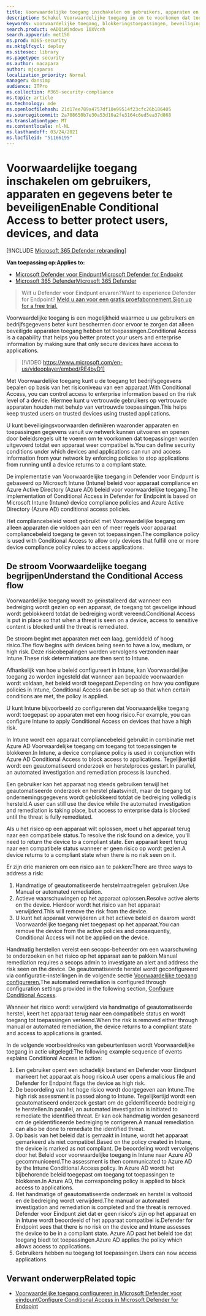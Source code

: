 ```yaml
---
title: Voorwaardelijke toegang inschakelen om gebruikers, apparaten en gegevens beter te beveiligen
description: Schakel Voorwaardelijke toegang in om te voorkomen dat toepassingen worden uitgevoerd als een apparaat als risico wordt beschouwd en een toepassing niet compatibel is.
keywords: voorwaardelijke toegang, blokkeringstoepassingen, beveiligingsniveau, intune,
search.product: eADQiWindows 10XVcnh
search.appverid: met150
ms.prod: m365-security
ms.mktglfcycl: deploy
ms.sitesec: library
ms.pagetype: security
ms.author: macapara
author: mjcaparas
localization_priority: Normal
manager: dansimp
audience: ITPro
ms.collection: M365-security-compliance
ms.topic: article
ms.technology: mde
ms.openlocfilehash: 21d17ee789a4757df10e99514f23cfc26b186405
ms.sourcegitcommit: 2a708650b7e30a53d10a2fe3164c6ed5ea37d868
ms.translationtype: MT
ms.contentlocale: nl-NL
ms.lasthandoff: 03/24/2021
ms.locfileid: "51166195"
---
```

# <a name="enable-conditional-access-to-better-protect-users-devices-and-data"></a><span data-ttu-id="caef5-104">Voorwaardelijke toegang inschakelen om gebruikers, apparaten en gegevens beter te beveiligen</span><span class="sxs-lookup"><span data-stu-id="caef5-104">Enable Conditional Access to better protect users, devices, and data</span></span> 

[!INCLUDE [Microsoft 365 Defender rebranding](../../includes/microsoft-defender.md)]

<span data-ttu-id="caef5-105">**Van toepassing op:**</span><span class="sxs-lookup"><span data-stu-id="caef5-105">**Applies to:**</span></span>
- [<span data-ttu-id="caef5-106">Microsoft Defender voor Eindpunt</span><span class="sxs-lookup"><span data-stu-id="caef5-106">Microsoft Defender for Endpoint</span></span>](https://go.microsoft.com/fwlink/p/?linkid=2154037)
- [<span data-ttu-id="caef5-107">Microsoft 365 Defender</span><span class="sxs-lookup"><span data-stu-id="caef5-107">Microsoft 365 Defender</span></span>](https://go.microsoft.com/fwlink/?linkid=2118804)

><span data-ttu-id="caef5-108">Wilt u Defender voor Eindpunt ervaren?</span><span class="sxs-lookup"><span data-stu-id="caef5-108">Want to experience Defender for Endpoint?</span></span> [<span data-ttu-id="caef5-109">Meld u aan voor een gratis proefabonnement.</span><span class="sxs-lookup"><span data-stu-id="caef5-109">Sign up for a free trial.</span></span>](https://www.microsoft.com/microsoft-365/windows/microsoft-defender-atp?ocid=docs-wdatp-conditionalaccess-abovefoldlink)

<span data-ttu-id="caef5-110">Voorwaardelijke toegang is een mogelijkheid waarmee u uw gebruikers en bedrijfsgegevens beter kunt beschermen door ervoor te zorgen dat alleen beveiligde apparaten toegang hebben tot toepassingen.</span><span class="sxs-lookup"><span data-stu-id="caef5-110">Conditional Access is a capability that helps you better protect your users and enterprise information by making sure that only secure devices have access to applications.</span></span>

> [!VIDEO https://www.microsoft.com/en-us/videoplayer/embed/RE4byD1]

<span data-ttu-id="caef5-111">Met Voorwaardelijke toegang kunt u de toegang tot bedrijfsgegevens bepalen op basis van het risiconiveau van een apparaat.</span><span class="sxs-lookup"><span data-stu-id="caef5-111">With Conditional Access, you can control access to enterprise information based on the risk level of a device.</span></span> <span data-ttu-id="caef5-112">Hiermee kunt u vertrouwde gebruikers op vertrouwde apparaten houden met behulp van vertrouwde toepassingen.</span><span class="sxs-lookup"><span data-stu-id="caef5-112">This helps keep trusted users on trusted devices using trusted applications.</span></span>

<span data-ttu-id="caef5-113">U kunt beveiligingsvoorwaarden definiëren waaronder apparaten en toepassingen gegevens vanuit uw netwerk kunnen uitvoeren en openen door beleidsregels uit te voeren om te voorkomen dat toepassingen worden uitgevoerd totdat een apparaat weer compatibel is.</span><span class="sxs-lookup"><span data-stu-id="caef5-113">You can define security conditions under which devices and applications can run and access information from your network by enforcing policies to stop applications from running until a device returns to a compliant state.</span></span> 

<span data-ttu-id="caef5-114">De implementatie van Voorwaardelijke toegang in Defender voor Eindpunt is gebaseerd op Microsoft Intune (Intune) beleid voor apparaat compliance en Azure Active Directory (Azure AD) beleid voor voorwaardelijke toegang.</span><span class="sxs-lookup"><span data-stu-id="caef5-114">The implementation of Conditional Access in Defender for Endpoint is based on Microsoft Intune (Intune) device compliance policies and Azure Active Directory (Azure AD) conditional access policies.</span></span> 

<span data-ttu-id="caef5-115">Het compliancebeleid wordt gebruikt met Voorwaardelijke toegang om alleen apparaten die voldoen aan een of meer regels voor apparaat compliancebeleid toegang te geven tot toepassingen.</span><span class="sxs-lookup"><span data-stu-id="caef5-115">The compliance policy is used with Conditional Access to allow only devices that fulfill one or more device compliance policy rules to access applications.</span></span> 

## <a name="understand-the-conditional-access-flow"></a><span data-ttu-id="caef5-116">De stroom Voorwaardelijke toegang begrijpen</span><span class="sxs-lookup"><span data-stu-id="caef5-116">Understand the Conditional Access flow</span></span>
<span data-ttu-id="caef5-117">Voorwaardelijke toegang wordt zo geïnstalleerd dat wanneer een bedreiging wordt gezien op een apparaat, de toegang tot gevoelige inhoud wordt geblokkeerd totdat de bedreiging wordt vereend.</span><span class="sxs-lookup"><span data-stu-id="caef5-117">Conditional Access is put in place so that when a threat is seen on a device, access to sensitive content is blocked until the threat is remediated.</span></span> 

<span data-ttu-id="caef5-118">De stroom begint met apparaten met een laag, gemiddeld of hoog risico.</span><span class="sxs-lookup"><span data-stu-id="caef5-118">The flow begins with devices being seen to have a low, medium, or high risk.</span></span> <span data-ttu-id="caef5-119">Deze risicobepalingen worden vervolgens verzonden naar Intune.</span><span class="sxs-lookup"><span data-stu-id="caef5-119">These risk determinations are then sent to Intune.</span></span> 

<span data-ttu-id="caef5-120">Afhankelijk van hoe u beleid configureert in Intune, kan Voorwaardelijke toegang zo worden ingesteld dat wanneer aan bepaalde voorwaarden wordt voldaan, het beleid wordt toegepast.</span><span class="sxs-lookup"><span data-stu-id="caef5-120">Depending on how you configure policies in Intune, Conditional Access can be set up so that when certain conditions are met, the policy is applied.</span></span>

<span data-ttu-id="caef5-121">U kunt Intune bijvoorbeeld zo configureren dat Voorwaardelijke toegang wordt toegepast op apparaten met een hoog risico.</span><span class="sxs-lookup"><span data-stu-id="caef5-121">For example, you can configure Intune to apply Conditional Access on devices that have a high risk.</span></span>

<span data-ttu-id="caef5-122">In Intune wordt een apparaat compliancebeleid gebruikt in combinatie met Azure AD Voorwaardelijke toegang om toegang tot toepassingen te blokkeren.</span><span class="sxs-lookup"><span data-stu-id="caef5-122">In Intune, a device compliance policy is used in conjunction with Azure AD Conditional Access to block access to applications.</span></span> <span data-ttu-id="caef5-123">Tegelijkertijd wordt een geautomatiseerd onderzoek en herstelproces gestart.</span><span class="sxs-lookup"><span data-stu-id="caef5-123">In parallel, an automated investigation and remediation process is launched.</span></span>

 <span data-ttu-id="caef5-124">Een gebruiker kan het apparaat nog steeds gebruiken terwijl het geautomatiseerde onderzoek en herstel plaatsvindt, maar de toegang tot ondernemingsgegevens wordt geblokkeerd totdat de bedreiging volledig is hersteld.</span><span class="sxs-lookup"><span data-stu-id="caef5-124">A user can still use the device while the automated investigation and remediation is taking place, but access to enterprise data is blocked until the threat is fully remediated.</span></span> 

<span data-ttu-id="caef5-125">Als u het risico op een apparaat wilt oplossen, moet u het apparaat terug naar een compatibele status.</span><span class="sxs-lookup"><span data-stu-id="caef5-125">To resolve the risk found on a device, you'll need to return the device to a compliant state.</span></span> <span data-ttu-id="caef5-126">Een apparaat keert terug naar een compatibele status wanneer er geen risico op wordt gezien.</span><span class="sxs-lookup"><span data-stu-id="caef5-126">A device returns to a compliant state when there is no risk seen on it.</span></span> 

<span data-ttu-id="caef5-127">Er zijn drie manieren om een risico aan te pakken:</span><span class="sxs-lookup"><span data-stu-id="caef5-127">There are three ways to address a risk:</span></span>
1. <span data-ttu-id="caef5-128">Handmatige of geautomatiseerde herstelmaatregelen gebruiken.</span><span class="sxs-lookup"><span data-stu-id="caef5-128">Use Manual or automated remediation.</span></span>
2. <span data-ttu-id="caef5-129">Actieve waarschuwingen op het apparaat oplossen.</span><span class="sxs-lookup"><span data-stu-id="caef5-129">Resolve active alerts on the device.</span></span> <span data-ttu-id="caef5-130">Hierdoor wordt het risico van het apparaat verwijderd.</span><span class="sxs-lookup"><span data-stu-id="caef5-130">This will remove the risk from the device.</span></span>
3. <span data-ttu-id="caef5-131">U kunt het apparaat verwijderen uit het actieve beleid en daarom wordt Voorwaardelijke toegang niet toegepast op het apparaat.</span><span class="sxs-lookup"><span data-stu-id="caef5-131">You can remove the device from the active policies and consequently, Conditional Access will not be applied on the device.</span></span> 

<span data-ttu-id="caef5-132">Handmatig herstellen vereist een secops-beheerder om een waarschuwing te onderzoeken en het risico op het apparaat aan te pakken.</span><span class="sxs-lookup"><span data-stu-id="caef5-132">Manual remediation requires a secops admin to investigate an alert and address the risk seen on the device.</span></span> <span data-ttu-id="caef5-133">De geautomatiseerde herstel wordt geconfigureerd via configuratie-instellingen in de volgende sectie [Voorwaardelijke toegang configureren.](configure-conditional-access.md)</span><span class="sxs-lookup"><span data-stu-id="caef5-133">The automated remediation is configured through configuration settings provided in the following section, [Configure Conditional Access](configure-conditional-access.md).</span></span>

<span data-ttu-id="caef5-134">Wanneer het risico wordt verwijderd via handmatige of geautomatiseerde herstel, keert het apparaat terug naar een compatibele status en wordt toegang tot toepassingen verleend.</span><span class="sxs-lookup"><span data-stu-id="caef5-134">When the risk is removed either through manual or automated remediation, the device returns to a compliant state and access to applications is granted.</span></span>

<span data-ttu-id="caef5-135">In de volgende voorbeeldreeks van gebeurtenissen wordt Voorwaardelijke toegang in actie uitgelegd:</span><span class="sxs-lookup"><span data-stu-id="caef5-135">The following example sequence of events explains Conditional Access in action:</span></span>

1. <span data-ttu-id="caef5-136">Een gebruiker opent een schadelijk bestand en Defender voor Eindpunt markeert het apparaat als hoog risico.</span><span class="sxs-lookup"><span data-stu-id="caef5-136">A user opens a malicious file and Defender for Endpoint flags the device as high risk.</span></span>
2. <span data-ttu-id="caef5-137">De beoordeling van het hoge risico wordt doorgegeven aan Intune.</span><span class="sxs-lookup"><span data-stu-id="caef5-137">The high risk assessment is passed along to Intune.</span></span> <span data-ttu-id="caef5-138">Tegelijkertijd wordt een geautomatiseerd onderzoek gestart om de geïdentificeerde bedreiging te herstellen.</span><span class="sxs-lookup"><span data-stu-id="caef5-138">In parallel, an automated investigation is initiated to remediate the identified threat.</span></span> <span data-ttu-id="caef5-139">Er kan ook handmatig worden gesaneerd om de geïdentificeerde bedreiging te corrigeren.</span><span class="sxs-lookup"><span data-stu-id="caef5-139">A manual remediation can also be done to remediate the identified threat.</span></span>
3. <span data-ttu-id="caef5-140">Op basis van het beleid dat is gemaakt in Intune, wordt het apparaat gemarkeerd als niet compatibel.</span><span class="sxs-lookup"><span data-stu-id="caef5-140">Based on the policy created in Intune, the device is marked as not compliant.</span></span> <span data-ttu-id="caef5-141">De beoordeling wordt vervolgens door het Beleid voor voorwaardelijke toegang in Intune naar Azure AD gecommuniceerd.</span><span class="sxs-lookup"><span data-stu-id="caef5-141">The assessment is then communicated to Azure AD by the Intune Conditional Access policy.</span></span> <span data-ttu-id="caef5-142">In Azure AD wordt het bijbehorende beleid toegepast om toegang tot toepassingen te blokkeren.</span><span class="sxs-lookup"><span data-stu-id="caef5-142">In Azure AD, the corresponding policy is applied to block access to applications.</span></span>
4. <span data-ttu-id="caef5-143">Het handmatige of geautomatiseerde onderzoek en herstel is voltooid en de bedreiging wordt verwijderd.</span><span class="sxs-lookup"><span data-stu-id="caef5-143">The manual or automated investigation and remediation is completed and the threat is removed.</span></span> <span data-ttu-id="caef5-144">Defender voor Eindpunt ziet dat er geen risico's zijn op het apparaat en in Intune wordt beoordeeld of het apparaat compatibel is.</span><span class="sxs-lookup"><span data-stu-id="caef5-144">Defender for Endpoint sees that there is no risk on the device and Intune assesses the device to be in a compliant state.</span></span> <span data-ttu-id="caef5-145">Azure AD past het beleid toe dat toegang biedt tot toepassingen.</span><span class="sxs-lookup"><span data-stu-id="caef5-145">Azure AD applies the policy which allows access to applications.</span></span>
5. <span data-ttu-id="caef5-146">Gebruikers hebben nu toegang tot toepassingen.</span><span class="sxs-lookup"><span data-stu-id="caef5-146">Users can now access applications.</span></span>

 
## <a name="related-topic"></a><span data-ttu-id="caef5-147">Verwant onderwerp</span><span class="sxs-lookup"><span data-stu-id="caef5-147">Related topic</span></span>
- [<span data-ttu-id="caef5-148">Voorwaardelijke toegang configureren in Microsoft Defender voor eindpunt</span><span class="sxs-lookup"><span data-stu-id="caef5-148">Configure Conditional Access in Microsoft Defender for Endpoint</span></span>](configure-conditional-access.md)
